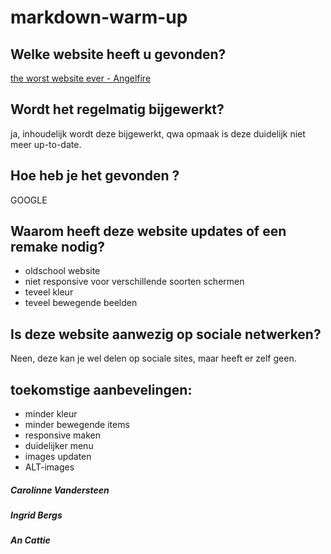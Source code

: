 # markdown-warm-up

## Welke website heeft u gevonden?  
[the worst website ever - Angelfire](http://www.angelfire.com/super/badwebs/)
## Wordt het regelmatig bijgewerkt?  
ja, inhoudelijk wordt deze bijgewerkt, qwa opmaak is deze duidelijk niet meer up-to-date.
## Hoe heb je het gevonden ?  
GOOGLE
## Waarom heeft deze website updates of een remake nodig?  
* oldschool website
* niet responsive voor verschillende soorten schermen
* teveel kleur
* teveel bewegende beelden
## Is deze website aanwezig op sociale netwerken?  
Neen, deze kan je wel delen op sociale sites, maar heeft er zelf geen.
## toekomstige aanbevelingen:
* minder kleur
* minder bewegende items
* responsive maken
* duidelijker menu
* images updaten
* ALT-images

##### Carolinne Vandersteen
##### Ingrid Bergs
##### An Cattie
